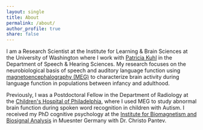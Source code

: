 ```yaml
---
layout: single
title: About
permalink: /about/
author_profile: true
share: false
---
```


I am a Research Scientist at the Institute for Learning & Brain Sciences
at the University of Washington where I work with [Patricia Kuhl](http://ilabs.uw.edu/institute-faculty/bio/i-labs-patricia-k-kuhl-phd)
in the Department of Speech & Hearing Sciences. My research focuses on the
neurobiological basis of speech and auditory language function
using [magnetoencephalography (MEG)](https://en.wikipedia.org/wiki/Magnetoencephalography)
to characterize brain activity during language function in populations between
infancy and adulthood.


Previously, I was a Postdoctoral Fellow in the Department of Radiology at the
[Children's Hospital of Philadelphia](http://www.chop.edu/treatments/magnetoencephalography-meg-scan),
where I used MEG to study abnormal brain function during spoken word recognition
in children with Autism. I received my PhD cognitive psychology at the
[Institute for Biomagnetism and Biosignal Analysis](https://campus.uni-muenster.de/biomag/startseite/) in
Muesnter Germany with Dr. Christo Pantev.
